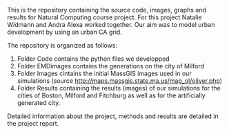 This is the repository containing the source code, images, graphs and results for Natural Computing course project. For this project Natalie Widmann and Andra Alexa worked together. Our aim was to model urban development by using an urban CA grid.

The repository is organized as follows:
1. Folder Code contains the python files we developped
2. Folder EMDimages contains the generations on the city of Milford
3. Folder Images cintains the initial MassGIS images used in our simulations (source http://maps.massgis.state.ma.us/map_ol/oliver.php)
4. Folder Results containing the results (images) of our simulations for the cities of Boston, Milford and Fitchburg as well as for the artificially generated city. 

Detailed information about the project, methods and results are detailed in the project report.
     
